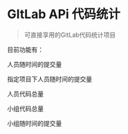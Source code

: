 # GItLab APi 代码统计
 >  可直接享用的GitLab代码统计项目

目前功能有：

人员随时间的提交量

指定项目下人员随时间的提交量

人员代码总量

小组代码总量

小组随时间的提交量

